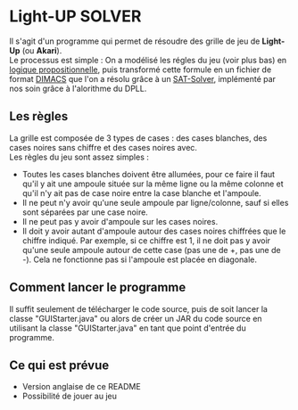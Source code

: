 # Light-UP SOLVER

Il s'agit d'un programme qui permet de résoudre des grille de jeu de **Light-Up** (ou **Akari**).  
Le processus est simple : On a modélisé les régles du jeu (voir plus bas) en [logique propositionnelle](https://fr.wikipedia.org/wiki/Formule_propositionnelle#:~:text=En%20logique%20propositionnelle%20classique%2C%20une,de%20v%C3%A9rit%C3%A9%20peut%20%C3%AAtre%20d%C3%A9termin%C3%A9e.), puis transformé cette formule en un fichier de format [DIMACS](https://jix.github.io/varisat/manual/0.2.0/formats/dimacs.html) que l'on a résolu grâce à un [SAT-Solver](https://en.wikipedia.org/wiki/SAT_solver), implémenté par nos soin grâce à l'alorithme du DPLL.


## Les règles  
La grille est composée de 3 types de cases : des cases blanches, des cases noires sans chiffre et des cases noires avec.  
Les règles du jeu sont assez simples :  

- Toutes les cases blanches doivent être allumées, pour ce faire il faut qu'il y ait une ampoule située sur la même ligne ou la même colonne et qu'il n'y ait pas de case noire entre la case blanche et l'ampoule.  
- Il ne peut n'y avoir qu'une seule ampoule par ligne/colonne, sauf si elles sont séparées par une case noire.  
- Il ne peut pas y avoir d'ampoule sur les cases noires.  
- Il doit y avoir autant d'ampoule autour des cases noires chiffrées que le chiffre indiqué. Par exemple, si ce chiffre est 1, il ne doit pas y avoir qu'une seule ampoule autour de cette case (pas une de +, pas une de -). Cela ne fonctionne pas si l'ampoule est placée en diagonale.  


## Comment lancer le programme 
Il suffit seulement de télécharger le code source, puis de soit lancer la classe "GUIStarter.java" ou alors de créer un JAR du code source en utilisant la classe "GUIStarter.java" en tant que point d'entrée du programme.  


## Ce qui est prévue
- Version anglaise de ce README
- Possibilité de jouer au jeu  



